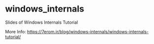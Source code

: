 # windows_internals
Slides of Windows Internals Tutorial

More Info: 
https://7erom.ir/blog/windows-internals/windows-internals-tutorial/
